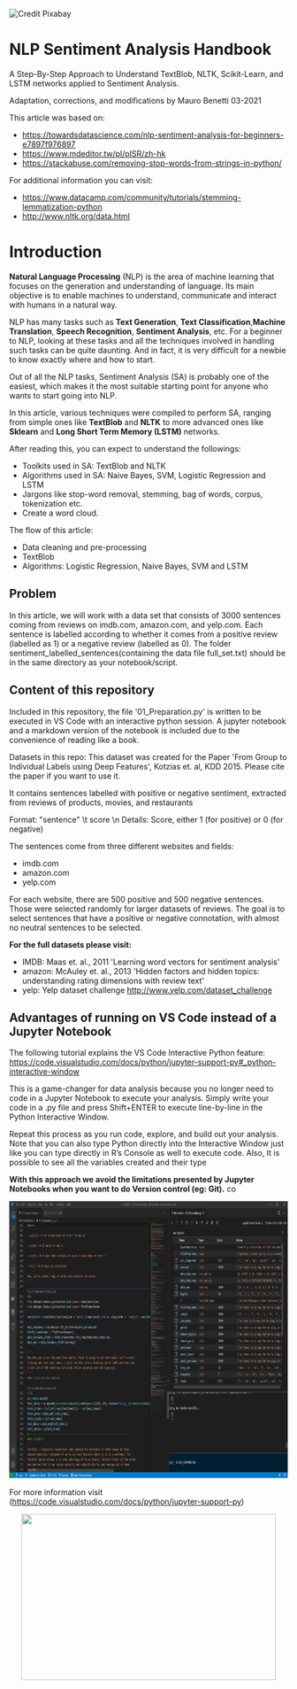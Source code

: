 ![Credit Pixabay](https://cdn.pixabay.com/photo/2016/04/30/13/12/sutterlin-1362879_1280.jpg)

# NLP Sentiment Analysis Handbook

A Step-By-Step Approach to Understand TextBlob, NLTK, Scikit-Learn, and LSTM  networks 
applied to Sentiment Analysis.


Adaptation, corrections, and modifications by Mauro Benetti 03-2021

This article was based on:

* https://towardsdatascience.com/nlp-sentiment-analysis-for-beginners-e7897f976897
* https://www.mdeditor.tw/pl/pISR/zh-hk
* https://stackabuse.com/removing-stop-words-from-strings-in-python/

For additional information you can visit:
* https://www.datacamp.com/community/tutorials/stemming-lemmatization-python
* http://www.nltk.org/data.html



# 
# Introduction

**Natural Language Processing** (NLP) is the area of machine learning that focuses on the generation and understanding of language. Its main objective is to enable machines to understand, communicate and interact with humans in a natural way.

NLP has many tasks such as **Text Generation**, **Text Classification**,**Machine Translation**,  **Speech Recognition**, **Sentiment Analysis**, etc. For a beginner to NLP, looking at these tasks and all the techniques involved in handling such tasks can be quite daunting. 
And in fact, it is very difficult for a newbie to know exactly where and how to start.

Out of all the NLP tasks, Sentiment Analysis (SA) is probably one of the easiest, which makes it the most suitable starting point for anyone who wants to start going into NLP.

In this article, various techniques were compiled to perform SA, ranging from simple ones like **TextBlob** and **NLTK** to more advanced ones like **Sklearn** and **Long Short Term Memory (LSTM)** networks.

After reading this, you can expect to understand the followings:

*   Toolkits used in SA: TextBlob and NLTK
*   Algorithms used in SA: Naive Bayes, SVM, Logistic Regression and LSTM
*   Jargons like stop-word removal, stemming, bag of words, corpus, tokenization etc.
*   Create a word cloud.

The flow of this article:

*   Data cleaning and pre-processing
*   TextBlob
*   Algorithms: Logistic Regression, Naive Bayes, SVM and LSTM
    
## Problem 

In this article, we will work with a data set that consists of 3000 sentences coming from reviews on imdb.com, amazon.com, and yelp.com. Each sentence is labelled according to whether it comes from a positive review (labelled as 1) or a negative review (labelled as 0). The folder sentiment_labelled_sentences(containing the data file full_set.txt) should be in the same directory as your notebook/script.

## Content of this repository

Included in this repository, the file '01_Preparation.py' is written to be executed in 
VS Code with an interactive python session. A jupyter notebook and a markdown version of 
the notebook is included due to the convenience of reading like a book. 

Datasets in this repo: 
This dataset was created for the Paper 'From Group to Individual Labels using Deep Features', Kotzias et. al, KDD 2015. Please cite the paper if you want to use it.

It contains sentences labelled with positive or negative sentiment, extracted from reviews of products, movies, and restaurants

Format:     "sentence" \t score \n
Details:    Score, either 1 (for positive) or 0 (for negative)	

The sentences come from three different websites and fields:

* imdb.com
* amazon.com
* yelp.com

For each website, there are 500 positive and 500 negative sentences. Those were selected randomly for larger datasets of reviews. The goal is to select sentences that have a positive or negative connotation, with almost no neutral sentences to be selected.

**For the full datasets please visit:**

* IMDB: Maas et. al., 2011 'Learning word vectors for sentiment analysis'
* amazon: McAuley et. al., 2013 'Hidden factors and hidden topics: understanding rating dimensions with review text'
* yelp: Yelp dataset challenge http://www.yelp.com/dataset_challenge

## Advantages of running on VS Code instead of a Jupyter Notebook

The following tutorial explains the VS Code Interactive Python feature:
https://code.visualstudio.com/docs/python/jupyter-support-py#_python-interactive-window

This is a game-changer for data analysis because you no longer need to code in a Jupyter Notebook to execute your analysis. Simply write your code in a .py file and press Shift+ENTER to execute line-by-line in the Python Interactive Window. 

Repeat this process as you run code, explore, and build out your analysis. Note that you can also type Python directly into the Interactive Window just like you can type directly in R’s Console as well to execute code. Also, It is possible to see all the variables created and their type

**With this approach we avoid the limitations presented by Jupyter Notebooks when you want to do Version control (eg: Git).**
co
<p align="center">
  <img width="900" height="500" src="figures\Capture.PNG">
</p>


For more information visit (https://code.visualstudio.com/docs/python/jupyter-support-py)

<p align="center">
  <img width="460" height="300" src="https://code.visualstudio.com/assets/docs/python/jupyter/plot-viewer.gif">
</p>

